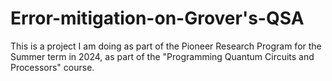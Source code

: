# Error-mitigation-on-Grover's-QSA
This is a project I am doing as part of the Pioneer Research Program for the Summer term in 2024, as part of the "Programming Quantum Circuits and Processors" course. 
